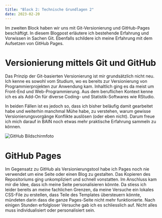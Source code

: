 ```yaml
---
title: "Block 2: Technische Grundlagen 2"
date: 2023-02-20
---
```


Im zweiten Block haben wir uns mit Git-Versionierung und GitHub-Pages beschäftigt. In diesem Blogpost erläutere ich bestehende Erfahrung und Vorwissen in Sachen Git. Ebenfalls schildere ich meine Erfahrung mit dem Aufsetzen von GitHub Pages.

# Versionierung mittels Git und GitHub

Das Prinzip der Git-basierten Versionierung ist mir grundsätzlich nicht neu. Ich kenne es sowohl vom Studium, wo es bereits zur Versionierung von Programmierprojekten zur Anwendung kam. Inhaltlich ging es da meist um Front-End und Web-Programmierung. Aus dem beruflichen Kontext kenne ich es als Add-On für diverse Coding- und Statistik-Softwares wie RStudio.

In beiden Fällen ist es jedoch so, dass ich bisher beläufig damit gearbeitet habe und weiterhin manchmal Mühe habe, zu verstehen, warum gewisse Versionierungsvorgänge Konflikte auslösen (oder eben nicht). Darum freue ich mich darauf in BAIN noch etwas mehr praktische Erfahrung sammeln zu können.

![GitHub Bildschirmfoto](/LeTaBu/assets/images/GitHub_Screenshot.png)


# GitHub Pages

Im Gegensatz zu GitHub als Versionierungstool habe ich Pages noch nie verwendet um eine Seite oder einen Blog zu gestalten. Das Kopieren des Repositoriums ging unkompliziert und schnell vonstatten. Im Anschluss kam mir die Idee, dass ich meine Seite personalisieren könnte. Da stiess ich leider bereits an meine fachlichen Grenzen, da meine Versuche ein lokales CSS-File zu erstellen, dass Teile des Templates übersteuern könnte, mündeten darin dass die ganze Pages-Seite nicht mehr funktionierte. Nach einigen Stunden erfolgloser Versuche gab ich es schliesslich auf. Nicht alles muss individualisiert oder personalisiert sein.